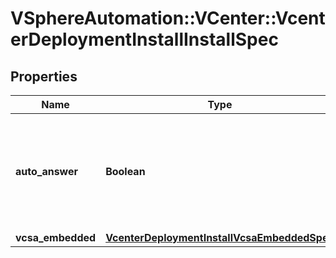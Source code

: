 # VSphereAutomation::VCenter::VcenterDeploymentInstallInstallSpec

## Properties
Name | Type | Description | Notes
------------ | ------------- | ------------- | -------------
**auto_answer** | **Boolean** | Use the default option for any questions that may come up during appliance configuration. | [optional] 
**vcsa_embedded** | [**VcenterDeploymentInstallVcsaEmbeddedSpec**](VcenterDeploymentInstallVcsaEmbeddedSpec.md) |  | 


